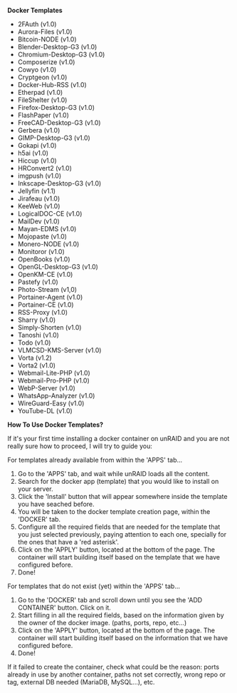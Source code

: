 **Docker Templates**

- 2FAuth (v1.0)
- Aurora-Files (v1.0)
- Bitcoin-NODE (v1.0)
- Blender-Desktop-G3 (v1.0)
- Chromium-Desktop-G3 (v1.0)
- Composerize (v1.0)
- Cowyo (v1.0)
- Cryptgeon (v1.0)
- Docker-Hub-RSS (v1.0)
- Etherpad (v1.0)
- FileShelter (v1.0)
- Firefox-Desktop-G3 (v1.0)
- FlashPaper (v1.0)
- FreeCAD-Desktop-G3 (v1.0)
- Gerbera (v1.0)
- GIMP-Desktop-G3 (v1.0)
- Gokapi (v1.0)
- h5ai (v1.0)
- Hiccup (v1.0)
- HRConvert2 (v1.0)
- imgpush (v1.0)
- Inkscape-Desktop-G3 (v1.0)
- Jellyfin (v1.1)
- Jirafeau (v1.0)
- KeeWeb (v1.0)
- LogicalDOC-CE (v1.0)
- MailDev (v1.0)
- Mayan-EDMS (v1.0)
- Mojopaste (v1.0)
- Monero-NODE (v1.0)
- Monitoror (v1.0)
- OpenBooks (v1.0)
- OpenGL-Desktop-G3 (v1.0)
- OpenKM-CE (v1.0)
- Pastefy (v1.0)
- Photo-Stream (v1,0)
- Portainer-Agent (v1.0)
- Portainer-CE (v1.0)
- RSS-Proxy (v1.0)
- Sharry (v1.0)
- Simply-Shorten (v1.0)
- Tanoshi (v1.0)
- Todo (v1.0)
- VLMCSD-KMS-Server (v1.0)
- Vorta (v1.2)
- Vorta2 (v1.0)
- Webmail-Lite-PHP (v1.0)
- Webmail-Pro-PHP (v1.0)
- WebP-Server (v1.0)
- WhatsApp-Analyzer (v1.0)
- WireGuard-Easy (v1.0)
- YouTube-DL (v1.0)

**How To Use Docker Templates?**

If it's your first time installing a docker container on unRAID and you are not really sure how to proceed, I will try to guide you:

For templates already available from within the 'APPS' tab...
1. Go to the 'APPS' tab, and wait while unRAID loads all the content.
2. Search for the docker app (template) that you would like to install on your server.
3. Click the 'Install' button that will appear somewhere inside the template you have seached before.
4. You will be taken to the docker template creation page, within the 'DOCKER' tab.
5. Configure all the required fields that are needed for the template that you just selected previously, paying attention to each one, specially for the ones that have a 'red asterisk'.
6. Click on the 'APPLY' button, located at the bottom of the page. The container will start building itself based on the template that we have configured before.
7. Done!

For templates that do not exist (yet) within the 'APPS' tab...
1. Go to the 'DOCKER' tab and scroll down until you see the 'ADD CONTAINER' button. Click on it.
2. Start filling in all the required fields, based on the information given by the owner of the docker image. (paths, ports, repo, etc...)
3. Click on the 'APPLY' button, located at the bottom of the page. The container will start building itself based on the information that we have configured before.
4. Done!

If it failed to create the container, check what could be the reason: ports already in use by another container, paths not set correctly, wrong repo or tag, external DB needed (MariaDB, MySQL...), etc.
